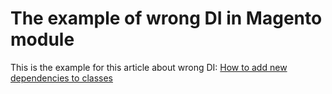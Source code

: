 # The example of wrong DI in Magento module

This is the example for this article about wrong DI: [How to add new dependencies to classes](https://blog.bados.dev/posts/2018/07/14/how-to-add-new-dependencies-to-classes.html)
